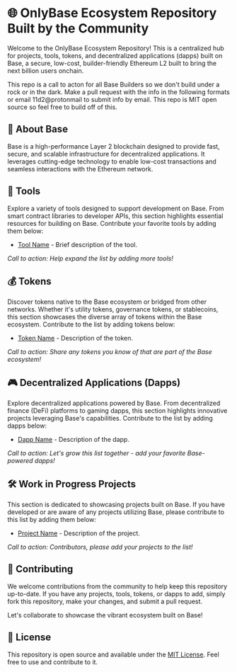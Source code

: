 # 🌐 OnlyBase Ecosystem Repository Built by the Community

Welcome to the OnlyBase Ecosystem Repository! This is a centralized hub for projects, tools, tokens, and decentralized applications (dapps) built on Base, a secure, low-cost, builder-friendly Ethereum L2 built to bring the next billion users onchain.  

This repo is a call to acton for all Base Builders so we don't build under a rock or in the dark.  Make a pull request with the info in the following formats or email 11d2@protonmail to submit info by email.  This repo is MIT open source so feel free to build off of this.    

## 🚀 About Base

Base is a high-performance Layer 2 blockchain designed to provide fast, secure, and scalable infrastructure for decentralized applications. It leverages cutting-edge technology to enable low-cost transactions and seamless interactions with the Ethereum network.

## 🧰 Tools

Explore a variety of tools designed to support development on Base. From smart contract libraries to developer APIs, this section highlights essential resources for building on Base. Contribute your favorite tools by adding them below:

- [Tool Name](link_to_tool) - Brief description of the tool.

*Call to action: Help expand the list by adding more tools!*

## 💰 Tokens

Discover tokens native to the Base ecosystem or bridged from other networks. Whether it's utility tokens, governance tokens, or stablecoins, this section showcases the diverse array of tokens within the Base ecosystem. Contribute to the list by adding tokens below:

- [Token Name](link_to_token) - Description of the token.

*Call to action: Share any tokens you know of that are part of the Base ecosystem!*

## 🎮 Decentralized Applications (Dapps)

Explore decentralized applications powered by Base. From decentralized finance (DeFi) platforms to gaming dapps, this section highlights innovative projects leveraging Base's capabilities. Contribute to the list by adding dapps below:

- [Dapp Name](link_to_dapp) - Description of the dapp.

*Call to action: Let's grow this list together - add your favorite Base-powered dapps!*

## 🛠️ Work in Progress Projects

This section is dedicated to showcasing projects built on Base. If you have developed or are aware of any projects utilizing Base, please contribute to this list by adding them below:

- [Project Name](link_to_project) - Description of the project.

*Call to action: Contributors, please add your projects to the list!*

## 🤝 Contributing

We welcome contributions from the community to help keep this repository up-to-date. If you have any projects, tools, tokens, or dapps to add, simply fork this repository, make your changes, and submit a pull request.

Let's collaborate to showcase the vibrant ecosystem built on Base!

## 📝 License

This repository is open source and available under the [MIT License](LICENSE). Feel free to use and contribute to it.
